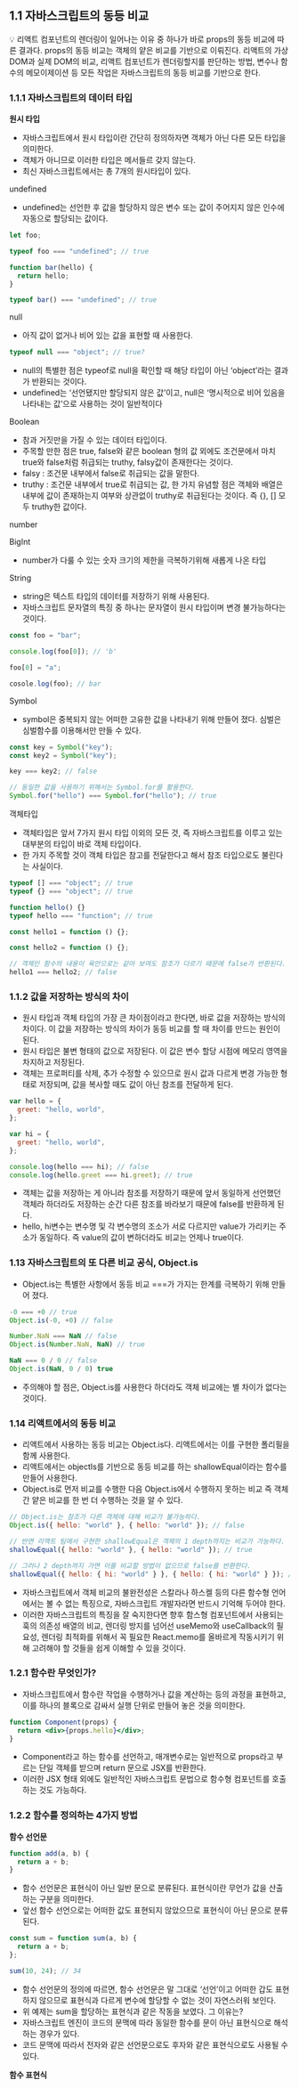## 1.1 자바스크립트의 동등 비교

<aside>
💡 리액트 컴포넌트의 렌더링이 일어나는 이유 중 하나가 바로 props의 동등 비교에 따른 결과다. props의 동등 비교는 객체의 얕은 비교를 기반으로 이뤄진다. 리액트의 가상 DOM과 실제 DOM의 비교, 리액트 컴포넌트가 렌더링할지를 판단하는 방법, 변수나 함수의 메모이제이션 등 모든 작업은 자바스크립트의 동등 비교를 기반으로 한다.

</aside>

### 1.1.1 자바스크립트의 데이터 타입

**원시 타입**

- 자바스크립트에서 원시 타입이란 간단히 정의하자면 객체가 아닌 다른 모든 타입을 의미한다.
- 객체가 아니므로 이러한 타입은 메서들르 갖지 않는다.
- 최신 자바스크립트에서는 총 7개의 원시타입이 있다.

undefined

- undefined는 선언한 후 값을 할당하지 않은 변수 또는 값이 주어지지 않은 인수에 자동으로 할당되는 값이다.

```jsx
let foo;

typeof foo === "undefined"; // true

function bar(hello) {
  return hello;
}

typeof bar() === "undefined"; // true
```

null

- 아직 값이 없거나 비어 있는 값을 표현할 때 사용한다.

```jsx
typeof null === "object"; // true?
```

- null의 특별한 점은 typeof로 null을 확인할 때 해당 타입이 아닌 ‘object’라는 결과가 반환되는 것이다.
- undefined는 ‘선언됐지만 할당되지 않은 값’이고, null은 ‘명시적으로 비어 있음을 나타내는 값’으로 사용하는 것이 일반적이다

Boolean

- 참과 거짓만을 가질 수 있는 데이터 타입이다.
- 주목할 만한 점은 true, false와 같은 boolean 형의 값 외에도 조건문에서 마치 true와 false처럼 취급되는 truthy, falsy값이 존재한다는 것이다.
- falsy : 조건문 내부에서 false로 취급되는 값을 말한다.
- truthy : 조건문 내부에서 true로 취급되는 값, 한 가지 유념할 점은 객체와 배열은 내부에 값이 존재하는지 여부와 상관없이 truthy로 취급된다는 것이다. 즉 {}, [] 모두 truthy한 값이다.

number

BigInt

- number가 다룰 수 있는 숫자 크기의 제한을 극복하기위해 새롭게 나온 타입

String

- string은 텍스트 타입의 데이터를 저장하기 위해 사용된다.
- 자바스크립트 문자열의 특징 중 하나는 문자열이 원시 타입이며 변경 불가능하다는 것이다.

```jsx
const foo = "bar";

console.log(foo[0]); // 'b'

foo[0] = "a";

cosole.log(foo); // bar
```

Symbol

- symbol은 중복되지 않는 어떠한 고유한 값을 나타내기 위해 만들어 졌다. 심벌은 심벌함수를 이용해서만 만들 수 있다.

```jsx
const key = Symbol("key");
const key2 = Symbol("key");

key === key2; // false

// 동일한 값을 사용하기 위해서는 Symbol.for를 활용한다.
Symbol.for("hello") === Symbol.for("hello"); // true
```

객체타입

- 객체타입은 앞서 7가지 원시 타입 이외의 모든 것, 즉 자바스크립트를 이루고 있는 대부분의 타입이 바로 객체 타입이다.
- 한 가지 주목할 것이 객체 타입은 참고를 전달한다고 해서 참조 타입으로도 불린다는 사실이다.

```jsx
typeof [] === "object"; // true
typeof {} === "object"; // true

function hello() {}
typeof hello === "function"; // true

const hello1 = function () {};

const hello2 = function () {};

// 객체인 함수의 내용이 육안으로는 같아 보여도 참조가 다르기 때문에 false가 반환된다.
hello1 === hello2; // false
```

### 1.1.2 값을 저장하는 방식의 차이

- 원시 타입과 객체 타입의 가장 큰 차이점이라고 한다면, 바로 값을 저장하는 방식의 차이다. 이 값을 저장하는 방식의 차이가 동등 비교를 할 때 차이를 만드는 원인이 된다.
- 원시 타입은 불변 형태의 값으로 저장된다. 이 값은 변수 할당 시점에 메모리 영역을 차지하고 저장된다.
- 객체는 프로퍼티를 삭제, 추가 수정할 수 있으므로 원시 값과 다르게 변경 가능한 형태로 저장되며, 값을 복사할 때도 값이 아닌 참조를 전달하게 된다.

```jsx
var hello = {
  greet: "hello, world",
};

var hi = {
  greet: "hello, world",
};

console.log(hello === hi); // false
console.log(hello.greet === hi.greet); // true
```

- 객체는 값을 저장하는 게 아니라 참조를 저장하기 때문에 앞서 동일하게 선언했던 객체라 하더라도 저장하는 순간 다른 참조를 바라보기 때문에 false를 반환하게 된다.
- hello, hi변수는 변수명 및 각 변수명의 조소가 서로 다르지만 value가 가리키는 주소가 동일하다. 즉 value의 값이 변하더라도 비교는 언제나 true이다.

### 1.13 자바스크립트의 또 다른 비교 공식, Object.is

- Object.is는 특별한 사항에서 동등 비교 ===가 가지는 한계를 극복하기 위해 만들어 졌다.

```jsx
-0 === +0 // true
Object.is(-0, +0) // false

Number.NaN === NaN // false
Object.is(Number.NaN, NaN) // true

NaN === 0 / 0 // false
Object.is(NaN, 0 / 0) true
```

- 주의해야 할 점은, Object.is를 사용한다 하더라도 객체 비교에는 별 차이가 없다는 것이다.

### 1.14 리액트에서의 동등 비교

- 리액트에서 사용하는 동등 비교는 Object.is다. 리액트에서는 이를 구현한 폴리필을 함께 사용한다.
- 리액트에서는 objectIs를 기반으로 동등 비교를 하는 shallowEqual이라는 함수를 만들어 사용한다.
- Object.is로 먼저 비교를 수행한 다음 Object.is에서 수행하지 못하는 비교 즉 객체 간 얕은 비교를 한 번 더 수행하는 것을 알 수 있다.

```jsx
// Object.is는 참조가 다른 객체에 대해 비교가 불가능하다.
Object.is({ hello: "world" }, { hello: "world" }); // false

// 반면 리액트 팀에서 구현한 shallowEqual은 객체의 1 depth까지는 비교가 가능하다.
shallowEqual({ hello: "world" }, { hello: "world" }); // true

// 그러나 2 depth까지 가면 이를 비교할 방법이 없으므로 false를 반환한다.
shallowEqual({ hello: { hi: "world" } }, { hello: { hi: "world" } }); // false
```

- 자바스크립트에서 객체 비교의 불완전성은 스칼라나 하스켈 등의 다른 함수형 언어에서는 볼 수 없는 특징으로, 자바스크립트 개발자라면 반드시 기억해 두어야 한다.
- 이러한 자바스크립트의 특징을 잘 숙지한다면 향후 함스형 컴포넌트에서 사용되는 훅의 의존성 배열의 비교, 렌더링 방지를 넘어선 useMemo와 useCallback의 필요성, 렌더링 최적화를 위해서 꼭 필요한 React.memo를 올바르게 작동시키기 위해 고려해야 할 것들을 쉽게 이해할 수 있을 것이다.

### 1.2.1 함수란 무엇인가?

- 자바스크립트에서 함수란 작업을 수행하거나 값을 계산하는 등의 과정을 표현하고, 이를 하나의 블록으로 감싸서 실행 단위로 만들어 놓은 것을 의미한다.

```jsx
function Component(props) {
  return <div>{props.hello}</div>;
}
```

- Component라고 하는 함수를 선언하고, 매개변수로는 일반적으로 props라고 부르는 단일 객체를 받으며 return 문으로 JSX를 반환한다.
- 이러한 JSX 형태 외에도 일반적인 자바스크립트 문법으로 함수형 컴포넌트를 호출하는 것도 가능하다.

### 1.2.2 함수를 정의하는 4가지 방법

**함수 선언문**

```jsx
function add(a, b) {
  return a + b;
}
```

- 함수 선언문은 표현식이 아닌 일반 문으로 분류된다. 표현식이란 무언가 값을 산출하는 구분을 의미한다.
- 앞선 함수 선언으로는 어떠한 값도 표현되지 않았으므로 표현식이 아닌 문으로 분류된다.

```jsx
const sum = function sum(a, b) {
  return a + b;
};

sum(10, 24); // 34
```

- 함수 선언문의 정의에 따르면, 함수 선언문은 말 그대로 ‘선언’이고 어떠한 갑도 표현하지 않으므로 표현식과 다르게 변수에 할당할 수 없는 것이 자연스러워 보인다.
- 위 예제는 sum을 할당하는 표현식과 같은 작동을 보였다. 그 이유는?
- 자바스크립트 엔진이 코드의 문맥에 따라 동일한 함수를 문이 아닌 표현식으로 해석하는 경우가 있다.
- 코드 문맥에 따라서 전자와 같은 선언문으로도 후자와 같은 표현식으로도 사용될 수 있다.

**함수 표현식**

